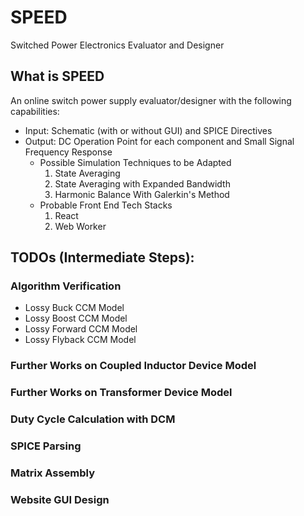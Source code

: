 # SPEED
Switched Power Electronics Evaluator and Designer

## What is SPEED
An online switch power supply evaluator/designer with the following capabilities:
+ Input: Schematic (with or without GUI) and SPICE Directives
+ Output: DC Operation Point for each component and Small Signal Frequency Response
    + Possible Simulation Techniques to be Adapted
        1. State Averaging
        1. State Averaging with Expanded Bandwidth
        1. Harmonic Balance With Galerkin's Method
    + Probable Front End Tech Stacks
        1. React
        1. Web Worker

## TODOs (Intermediate Steps):
### Algorithm Verification
+ Lossy Buck CCM Model
+ Lossy Boost CCM Model
+ Lossy Forward CCM Model
+ Lossy Flyback CCM Model
### Further Works on Coupled Inductor Device Model
### Further Works on Transformer Device Model
### Duty Cycle Calculation with DCM
### SPICE Parsing
### Matrix Assembly
### Website GUI Design